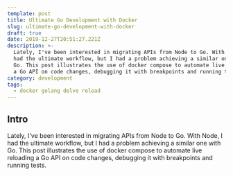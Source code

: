 ```yaml
---
template: post
title: Ultimate Go Development with Docker
slug: ultimate-go-development-with-docker
draft: true
date: 2019-12-27T20:51:27.221Z
description: >-
  Lately, I've been interested in migrating APIs from Node to Go. With Node, I
  had the ultimate workflow, but I had a problem achieving a similar one with
  Go. This post illustrates the use of docker compose to automate live reloading
  a Go API on code changes, debugging it with breakpoints and running tests.
category: development
tags:
  - docker golang delve reload
---
```

## Intro

Lately, I've been interested in migrating APIs from Node to Go. With Node, I had the ultimate workflow, but I had a problem achieving a similar one with Go. This post illustrates the use of docker compose to automate live reloading a Go API on code changes, debugging it with breakpoints and running tests.
